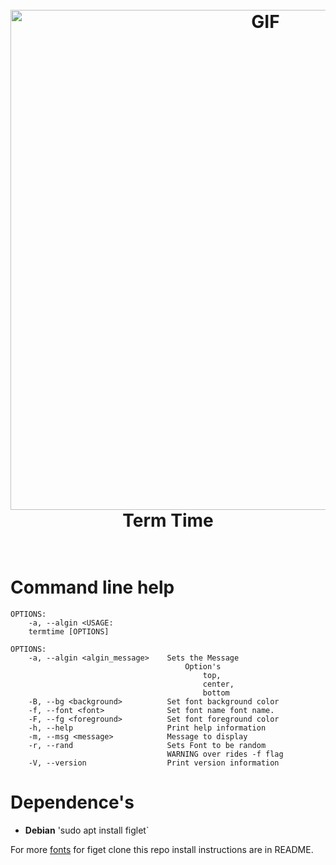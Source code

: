 <h1 align="center">
<br>
<img src="https://user-images.githubusercontent.com/43012445/155573341-57f366f7-8c50-4d96-a9f6-5da1893df444.png" alt="GIF" width="800">
<br>
Term Time
<br>
<br>
</h1>

# Command line help
```
OPTIONS:
    -a, --algin <USAGE:
    termtime [OPTIONS]

OPTIONS:
    -a, --algin <algin_message>    Sets the Message
                                       Option's
                                           top,
                                           center,
                                           bottom
    -B, --bg <background>          Set font background color
    -f, --font <font>              Set font name font name.
    -F, --fg <foreground>          Set font foreground color
    -h, --help                     Print help information
    -m, --msg <message>            Message to display
    -r, --rand                     Sets Font to be random
                                   WARNING over rides -f flag
    -V, --version                  Print version information
```

# Dependence's

- **Debian** 'sudo apt install figlet`


For more [fonts](https://github.com/cowboy8625/figlet-fonts) for figet clone this repo
install instructions are in README.
